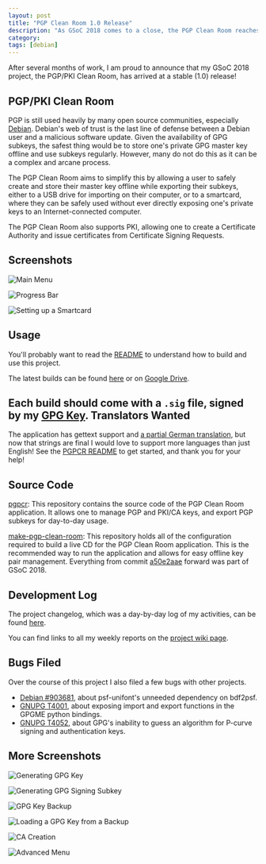 ```yaml
---
layout: post
title: "PGP Clean Room 1.0 Release"
description: "As GSoC 2018 comes to a close, the PGP Clean Room reaches a stable release."
category: 
tags: [debian]
---
```


After several months of work, I am proud to announce that my GSoC 2018 project,
the PGP/PKI Clean Room, has arrived at a stable (1.0) release!

PGP/PKI Clean Room
------------------
PGP is still used heavily by many open source communities, especially
[Debian](https://debian.org). Debian's web of trust is the last line of
defense between a Debian user and a malicious software update.
Given the availability of GPG subkeys, the safest thing would be to store one's
private GPG master key offline and use subkeys regularly. However, many do not
do this as it can be a complex and arcane process.

The PGP Clean Room aims to simplify this by allowing a user to safely create
and store their master key offline while exporting their subkeys, either to
a USB drive for importing on their computer, or to a smartcard, where they can
be safely used without ever directly exposing one's private keys to an
Internet-connected computer.

The PGP Clean Room also supports PKI, allowing one to create a Certificate
Authority and issue certificates from Certificate Signing Requests.

Screenshots
-----------
![Main Menu](/assets/pgpcr/1.0-mainmenu.png)

![Progress Bar](/assets/pgpcr/1.0-progress.png)

![Setting up a Smartcard](/assets/pgpcr/1.0-smartcard.png)

Usage
-----

You'll probably want to read the [README](https://salsa.debian.org/tookmund-guest/make-pgp-clean-room/blob/master/README.md)
to understand how to build and use this project.

The latest builds can be found [here](http://pgpcr.tookmund.com/) or on [Google Drive](https://drive.google.com/open?id=12C4LbiZ8HuZFfPdZzRm561Wyg7TJiEvj).

Each build should come with a `.sig` file, signed by my
[GPG Key](/assets/3F90059E1AFDDD53.asc).
Translators Wanted
------------------

The application has gettext support and [a partial German translation](https://salsa.debian.org/tookmund-guest/pgpcr/merge_requests/1),
but now that strings are final I would love to support more languages than
just English! See the [PGPCR README](https://salsa.debian.org/tookmund-guest/pgpcr/blob/master/README.md)
to get started, and thank you for your help!

Source Code
-----------

[pgpcr](https://salsa.debian.org/tookmund-guest/pgpcr): This repository
contains the source code of the PGP Clean Room application.
It allows one to manage PGP and PKI/CA keys, and export PGP subkeys for
day-to-day usage.

[make-pgp-clean-room](https://salsa.debian.org/tookmund-guest/make-pgp-clean-room):
This repository holds all of the configuration required to build a live CD
for the PGP Clean Room application. This is the recommended way to run the
application and allows for easy offline key pair management.
Everything from commit [a50e2aae](https://salsa.debian.org/tookmund-guest/make-pgp-clean-room/commit/a50e2aae93b855dcacabffa8320369941e1855a5)
forward was part of GSoC 2018.

Development Log
---------------

The project changelog, which was a day-by-day log of my activities, can be
found [here](https://salsa.debian.org/tookmund-guest/pgpcr/blob/master/CHANGELOG.md).

You can find links to all my weekly reports on the
[project wiki page](https://wiki.debian.org/JacobAdams/PGPCleanRoomLiveCD).

Bugs Filed
----------
Over the course of this project I also filed a few bugs with other projects.
- [Debian #903681](https://bugs.debian.org/cgi-bin/bugreport.cgi?bug=903681),
about psf-unifont's unneeded dependency on bdf2psf.
- [GNUPG T4001](https://dev.gnupg.org/T4001), about exposing import and export
functions in the GPGME python bindings.
- [GNUPG T4052](https://dev.gnupg.org/T4052), about GPG's inability to guess
an algorithm for P-curve signing and authentication keys.

More Screenshots
-----------

![Generating GPG Key](/assets/pgpcr/1.0-gpggen.png)

![Generating GPG Signing Subkey](/assets/pgpcr/1.0-subkey.png)

![GPG Key Backup](/assets/pgpcr/1.0-backup.png)

![Loading a GPG Key from a Backup](/assets/pgpcr/1.0-loadkey.png)

![CA Creation](/assets/pgpcr/1.0-CA.png)

![Advanced Menu](/assets/pgpcr/1.0-adv.png)
